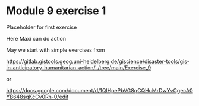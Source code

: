 # Module 9 exercise 1 

Placeholder for first exercise

Here Maxi can do action

May we start with simple exercises from


https://gitlab.gistools.geog.uni-heidelberg.de/giscience/disaster-tools/gis-in-anticipatory-humanitarian-action/-/tree/main/Exercise_9

or

https://docs.google.com/document/d/1QlHpePbVG8qCQHuMrDwYvCgecA0YB648sgKcCv0Rn-0/edit
